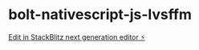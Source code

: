 # bolt-nativescript-js-lvsffm

[Edit in StackBlitz next generation editor ⚡️](https://stackblitz.com/~/github.com/Chronicoov/bolt-nativescript-js-lvsffm)
